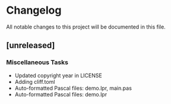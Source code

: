 # Changelog
All notable changes to this project will be documented in this file.

## [unreleased]

### Miscellaneous Tasks

- Updated copyright year in LICENSE
- Adding cliff.toml
- Auto-formatted Pascal files: demo.lpr, main.pas
- Auto-formatted Pascal files: demo.lpr

<!-- generated by git-cliff -->
